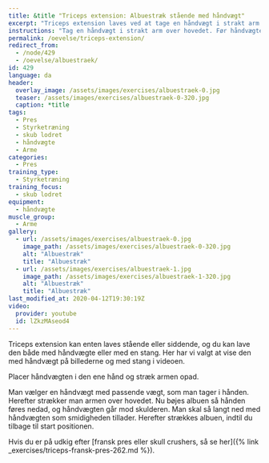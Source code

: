 ```yaml
---
title: &title "Triceps extension: Albuestræk stående med håndvægt"
excerpt: "Triceps extension laves ved at tage en håndvægt i strakt arm over hovedet. Før håndvægten mod skulderen. Stræk armen igen."
instructions: "Tag en håndvægt i strakt arm over hovedet. Før håndvægten mod skulderen. Stræk armen igen."
permalink: /oevelse/triceps-extension/
redirect_from:
  - /node/429
  - /oevelse/albuestraek/
id: 429
language: da
header:
  overlay_image: /assets/images/exercises/albuestraek-0.jpg
  teaser: /assets/images/exercises/albuestraek-0-320.jpg
  caption: *title
tags:
  - Pres
  - Styrketræning
  - skub lodret
  - håndvægte
  - Arme
categories:
  - Pres
training_type: 
  - Styrketræning
training_focus: 
  - skub lodret
equipment:
  - håndvægte
muscle_group:
  - Arme
gallery:
  - url: /assets/images/exercises/albuestraek-0.jpg
    image_path: /assets/images/exercises/albuestraek-0-320.jpg
    alt: "Albuestræk"
    title: "Albuestræk"
  - url: /assets/images/exercises/albuestraek-1.jpg
    image_path: /assets/images/exercises/albuestraek-1-320.jpg
    alt: "Albuestræk"
    title: "Albuestræk"
last_modified_at: 2020-04-12T19:30:19Z
video:
  provider: youtube
  id: lZkzMAseod4
---
```


Triceps extension kan enten laves stående eller siddende, og du kan lave den både med håndvægte eller med en stang. Her har vi valgt at vise den med håndvægt på billederne og med stang i videoen.

Placer håndvægten i den ene hånd og stræk armen opad.

Man vælger en håndvægt med passende vægt, som man tager i hånden. Herefter strækker man armen over hovedet. Nu bøjes albuen så hånden føres nedad, og håndvægten går mod skulderen. Man skal så langt ned med håndvægten som smidigheden tillader. Herefter strækkes albuen, indtil du tilbage til start positionen.

Hvis du er på udkig efter [fransk pres eller skull crushers, så se her]({% link _exercises/triceps-fransk-pres-262.md %}).